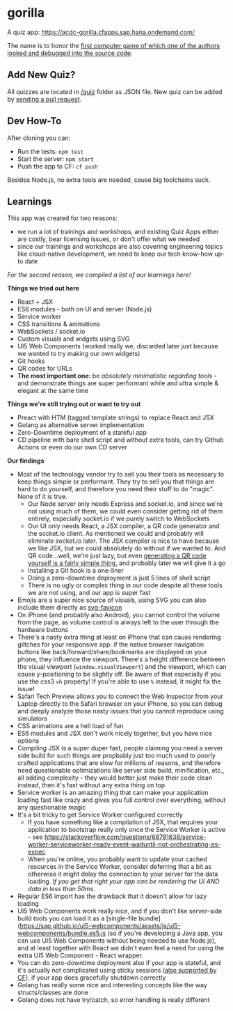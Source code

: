 # gorilla

A quiz app: https://acdc-gorilla.cfapps.sap.hana.ondemand.com/

The name is to honor the [first computer game of which one of the authors looked and debugged into the source code](https://archive.org/details/GorillasQbasic).

## Add New Quiz?

All quizzes are located in [/quiz](https://github.tools.sap/acdc/gorilla/tree/master/quiz) folder as JSON file. New quiz can be added by [sending a pull request](https://github.tools.sap/acdc/gorilla/new/master/quiz). 

## Dev How-To

After cloning you can:
- Run the tests: `npm test`
- Start the server: `npm start`
- Push the app to CF: `cf push`

Besides Node.js, no extra tools are needed, cause big toolchains suck.

## Learnings

This app was created for two reasons:
- we run a lot of trainings and workshops, and existing Quiz Apps either are costly, bear licensing issues, or don't offer what we needed
- since our trainings and workshops are also covering engineering topics like cloud-native development, we need to keep our tech know-how up-to date

_For the second reason, we compiled a list of our learnings here!_

**Things we tried out here**
- React + JSX
- ES6 modules - both on UI and server (Node.js)
- Service worker
- CSS transitions & animations
- WebSockets / socket.io
- Custom visuals and widgets using SVG
- UI5 Web Components (worked really we, discarded later just because we wanted to try making our own widgets)
- Git hooks
- QR codes for URLs
- **The most important one:** be _absolutely minimalistic regarding tools_ - and demonstrate things are super performant while and ultra simple & elegant at the same time

**Things we're still trying out or want to try out**
- Preact with HTM (tagged template strings) to replace React and JSX
- Golang as alternative server implementation
- Zero-Downtime deployment of a stateful app
- CD pipeline with bare shell script and without extra tools, can try Github Actions or even do our own CD server

**Our findings**
- Most of the technology vendor try to sell you their tools as necessary to keep things simple or performant. They try to sell you that things are hard to do yourself, and therefore you need their stuff to do "magic". None of it is true.
  - Our Node server only needs Express and socket.io, and since we're not using much of them, we could even consider getting rid of them entirely, especially socket.io if we purely switch to WebSockets
  - Our UI only needs React, a JSX compiler, a QR code generator and the socket.io client. As mentioned we could and probably will eliminate socket.io later. The JSX compiler is nice to have because we like JSX, but we could absolutely do without if we wanted to. And QR code...well, we're just lazy, but even [generating a QR code yourself is a fairly simple thing](https://medium.com/@facucarbonel_97514/how-to-create-a-qr-generator-using-javascript-4b5ce1b6ec27), and probably later we will give it a go
  - Installing a Git hook is a one-liner
  - Doing a zero-downtime deployment is just 5 lines of shell script
  - There is no ugly or complex thing in our code despite all these tools we are _not_ using, and our app is super fast
- Emojis are a super nice source of visuals, using SVG you can also include them directly as [svg-favicon](public/favicon.svg)
- On iPhone (and probably also Android), you cannot control the volume from the page, as volume control is always left to the user through the hardware buttons
- There's a nasty extra thing at least on iPhone that can cause rendering glitches for your responsive app: if the native browser navigation buttons like back/forward/share/bookmarks are displayed on your phone, they influence the viewport. There's a height difference between the visual viewport (`window.visualViewport`) and the viewport, which can cause y-positioning to be slightly off. Be aware of that especially if you use the css3 `vh` property! If you're able to use `%` instead, it might fix the issue!
- Safari Tech Preview allows you to connect the Web Inspector from your Laptop directly to the Safari browser on your iPhone, so you can debug and deeply analyze those nasty issues that you cannot reproduce using simulators
- CSS animations are a hell load of fun
- ES6 modules and JSX don't work nicely together, but you have nice options
- Compiling JSX is a super duper fast, people claiming you need a server side build for such things are propbably just too much used to poorly crafted applications that are slow for millions of reasons, and therefore need questionable optimizations like server side build, minification, etc., all adding complexity - they would better just make their code clean instead, then it's fast without any extra thing on top
- Service worker is an amazing thing that can make your application loading fast like crazy and gives you full control over everything, without any questionable magic
- It's a bit tricky to get Service Worker configured correctly
  - If you have something like a compilation of JSX, that requires your application to bootstrap really only once the Service Worker is active - see https://stackoverflow.com/questions/68781638/service-worker-serviceworker-ready-event-waituntil-not-orchestrating-as-expec
  - When you're online, you probably want to update your cached resources in the Service Worker, consider deferring that a bit as otherwise it might delay the connection to your server for the data loading. _If you get that right your app can be rendering the UI AND data in less than 50ms_.
- Regular ES6 import has the drawback that it doesn't allow for lazy loading
- UI5 Web Components work really nice, and if you don't like server-side build tools you can load it as a [single-file bundle](https://sap.github.io/ui5-webcomponents/assets/js/ui5-webcomponents/bundle.es5.js (so if you're developing a Java app, you can use UI5 Web Components without being needed to use Node.js), and at least together with React we didn't even feel a need for using the extra UI5 Web Component - React wrapper.
- You can do zero-downtime deployment also if your app is stateful, and it's actually not complicated using sticky sessions ([also supported by CF](https://docs.cloudfoundry.org/concepts/http-routing.html#sessions)), if your app does gracefully shutdown correctly
- Golang has really some nice and interesting concepts like the way structs/classes are done
- Golang does not have try/catch, so error handling is really different
